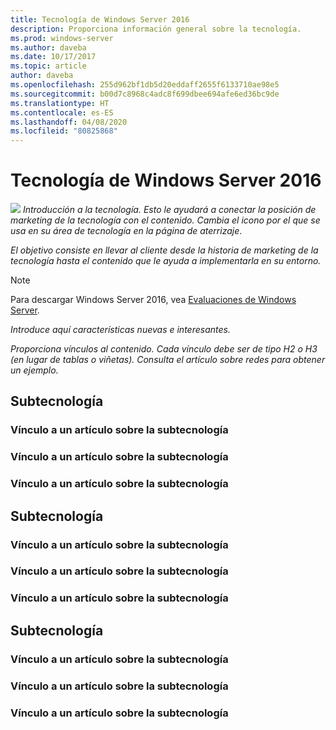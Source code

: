 ```yaml
---
title: Tecnología de Windows Server 2016
description: Proporciona información general sobre la tecnología.
ms.prod: windows-server
ms.author: daveba
ms.date: 10/17/2017
ms.topic: article
author: daveba
ms.openlocfilehash: 255d962bf1db5d20eddaff2655f6133710ae98e5
ms.sourcegitcommit: b00d7c8968c4adc8f699dbee694afe6ed36bc9de
ms.translationtype: HT
ms.contentlocale: es-ES
ms.lasthandoff: 04/08/2020
ms.locfileid: "80825868"
---
```

# <a name="technology-in-windows-server-2016"></a>Tecnología de Windows Server 2016 

<img src="media/6-networking.png" style='align:left'> *Introducción a la tecnología. Esto le ayudará a conectar la posición de marketing de la tecnología con el contenido. Cambia el icono por el que se usa en su área de tecnología en la página de aterrizaje*.

*El objetivo consiste en llevar al cliente desde la historia de marketing de la tecnología hasta el contenido que le ayuda a implementarla en su entorno.*



>[!Note]
> Para descargar Windows Server 2016, vea [Evaluaciones de Windows Server](https://www.microsoft.com/evalcenter/evaluate-windows-server-2016).

*Introduce aquí características nuevas e interesantes.*

*Proporciona vínculos al contenido. Cada vínculo debe ser de tipo H2 o H3 (en lugar de tablas o viñetas). Consulta el artículo sobre redes para obtener un ejemplo.*
## <a name="sub-technology"></a>Subtecnología

### <a name="link-to-article-about-sub-technology"></a>Vínculo a un artículo sobre la subtecnología

### <a name="link-to-article-about-sub-technology"></a>Vínculo a un artículo sobre la subtecnología

### <a name="link-to-article-about-sub-technology"></a>Vínculo a un artículo sobre la subtecnología

## <a name="sub-technology"></a>Subtecnología
    
### <a name="link-to-article-about-sub-technology"></a>Vínculo a un artículo sobre la subtecnología

### <a name="link-to-article-about-sub-technology"></a>Vínculo a un artículo sobre la subtecnología

### <a name="link-to-article-about-sub-technology"></a>Vínculo a un artículo sobre la subtecnología
## <a name="sub-technology"></a>Subtecnología

### <a name="link-to-article-about-sub-technology"></a>Vínculo a un artículo sobre la subtecnología

### <a name="link-to-article-about-sub-technology"></a>Vínculo a un artículo sobre la subtecnología

### <a name="link-to-article-about-sub-technology"></a>Vínculo a un artículo sobre la subtecnología
    